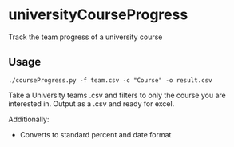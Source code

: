 # universityCourseProgress
Track the team progress of a university course

## Usage 

    ./courseProgress.py -f team.csv -c "Course" -o result.csv 

Take a University teams .csv and filters to only the course you are interested in. Output as a .csv and ready for excel. 

Additionally:

- Converts to standard percent and date format